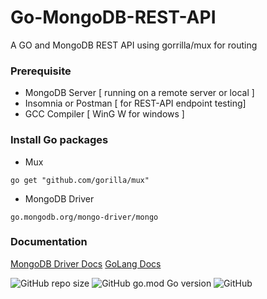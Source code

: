 # Go-MongoDB-REST-API
A GO and MongoDB REST API using gorrilla/mux for routing

### Prerequisite
- MongoDB Server [ running on a remote server or local ]
- Insomnia or Postman [ for REST-API endpoint testing]
- GCC Compiler [ WinG W for windows ]

### Install Go packages
- Mux
 ```
 go get "github.com/gorilla/mux"
 ```
- MongoDB Driver 
``` 
go.mongodb.org/mongo-driver/mongo 
```


### Documentation

[MongoDB Driver Docs](https://www.mongodb.com/blog/post/mongodb-go-driver-tutorial) [GoLang Docs](https://golang.org/doc/)


![GitHub repo size](https://img.shields.io/github/repo-size/ElectronSz/Go-MongoDB-REST-API)     ![GitHub go.mod Go version](https://img.shields.io/github/go-mod/go-version/ElectronSz/Go-MongoDB-REST-API)     ![GitHub](https://img.shields.io/github/license/ElectronSz/Go-MongoDB-REST-API)

